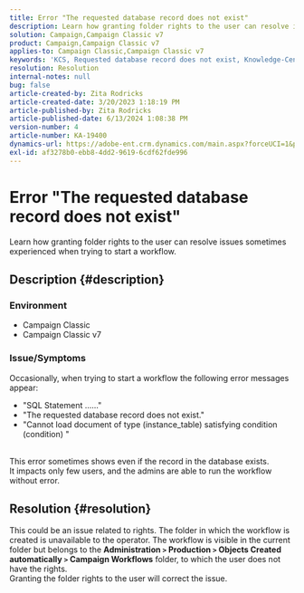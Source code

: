```yaml
---
title: Error "The requested database record does not exist"
description: Learn how granting folder rights to the user can resolve issues sometimes experienced when trying to start a workflow.
solution: Campaign,Campaign Classic v7
product: Campaign,Campaign Classic v7
applies-to: Campaign Classic,Campaign Classic v7
keywords: 'KCS, Requested database record does not exist, Knowledge-Centered Service '
resolution: Resolution
internal-notes: null
bug: false
article-created-by: Zita Rodricks
article-created-date: 3/20/2023 1:18:19 PM
article-published-by: Zita Rodricks
article-published-date: 6/13/2024 1:08:38 PM
version-number: 4
article-number: KA-19400
dynamics-url: https://adobe-ent.crm.dynamics.com/main.aspx?forceUCI=1&pagetype=entityrecord&etn=knowledgearticle&id=c78ce0ac-21c7-ed11-b597-6045bd006b25
exl-id: af3278b0-ebb8-4dd2-9619-6cdf62fde996
---
```

# Error "The requested database record does not exist"


Learn how granting folder rights to the user can resolve issues sometimes experienced when trying to start a workflow.

## Description {#description}


### Environment

- Campaign Classic
- Campaign Classic v7


### Issue/Symptoms

Occasionally, when trying to start a workflow the following error messages appear:

- "SQL Statement ......"
- "The requested database record does not exist."
- "Cannot load document of type (instance_table) satisfying condition (condition) "

<br>This error sometimes shows even if the record in the database exists.<br>
It impacts only few users, and the admins are able to run the workflow without error.


## Resolution {#resolution}

This could be an issue related to rights. The folder in which the workflow is created is unavailable to the operator. The workflow is visible in the current folder but belongs to the <b> Administration `>`  Production `>`  Objects Created automatically `>`  Campaign Workflows</b> folder, to which the user does not have the rights.<br>
Granting the folder rights to the user will correct the issue.
